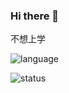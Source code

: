 ### Hi there 👋

不想上学

![language](https://github.com/anuraghazra/github-readme-stats)

![status](https://github-readme-stats.vercel.app/api?username=KINGFIOX&show_icons=true)
